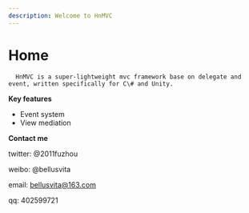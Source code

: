 ```yaml
---
description: Welcome to HnMVC
---
```


# Home

      HnMVC is a super-lightweight mvc framework base on delegate and event, written specifically for C\# and Unity.

**Key features**

* Event system
* View mediation

**Contact me**

twitter:   @2011fuzhou

weibo:    @bellusvita

email:      bellusvita@163.com

qq:           402599721



